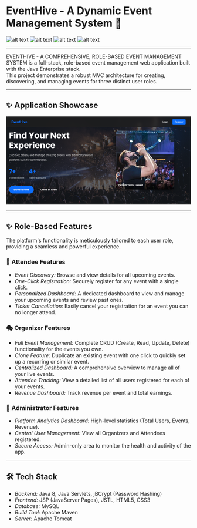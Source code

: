 # EventHive - A Dynamic Event Management System 🚀

![alt text](https://img.shields.io/badge/Java-8%2B-blue?style=for-the-badge&logo=java)
![alt text](https://img.shields.io/badge/Apache-Tomcat-F8981D?style=for-the-badge&logo=apache)
![alt text](https://img.shields.io/badge/MySQL-4479A1?style=for-the-badge&logo=mysql)
![alt text](https://img.shields.io/badge/Apache-Maven-C71A36?style=for-the-badge&logo=apache-maven)

---

EVENTHIVE - A COMPREHENSIVE, ROLE-BASED EVENT MANAGEMENT SYSTEM is a full-stack, role-based event management web application built with the Java Enterprise stack.  
This project demonstrates a robust MVC architecture for creating, discovering, and managing events for three distinct user roles.

---

## ✨ Application Showcase

<p align="center">
  <img src="OutputImages/frontPage.png" alt="EventHive Application Showcase" width="800"/>
</p>

---

## ✨ Role-Based Features

The platform's functionality is meticulously tailored to each user role, providing a seamless and powerful experience.

### 👤 Attendee Features
- *Event Discovery:* Browse and view details for all upcoming events.  
- *One-Click Registration:* Securely register for any event with a single click.  
- *Personalized Dashboard:* A dedicated dashboard to view and manage your upcoming events and review past ones.  
- *Ticket Cancellation:* Easily cancel your registration for an event you can no longer attend.  

### 🎭 Organizer Features
- *Full Event Management:* Complete CRUD (Create, Read, Update, Delete) functionality for the events you own.  
- *Clone Feature:* Duplicate an existing event with one click to quickly set up a recurring or similar event.  
- *Centralized Dashboard:* A comprehensive overview to manage all of your live events.  
- *Attendee Tracking:* View a detailed list of all users registered for each of your events.  
- *Revenue Dashboard:* Track revenue per event and total earnings.  

### 👑 Administrator Features
- *Platform Analytics Dashboard:* High-level statistics (Total Users, Events, Revenue).  
- *Central User Management:* View all Organizers and Attendees registered.  
- *Secure Access:* Admin-only area to monitor the health and activity of the app.  

---

## 🛠 Tech Stack
- *Backend:* Java 8, Java Servlets, jBCrypt (Password Hashing)  
- *Frontend:* JSP (JavaServer Pages), JSTL, HTML5, CSS3  
- *Database:* MySQL  
- *Build Tool:* Apache Maven  
- *Server:* Apache Tomcat  

